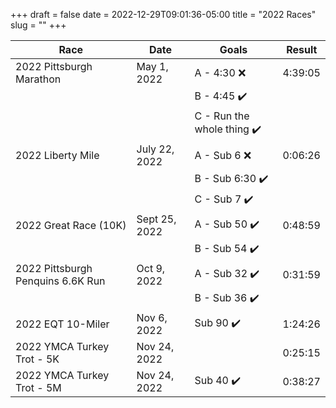 +++ 
draft = false
date = 2022-12-29T09:01:36-05:00
title = "2022 Races"
slug = "" 
+++

| Race                              | Date          | Goals                     | Result  |
|-----------------------------------|---------------|---------------------------|---------|
| 2022 Pittsburgh Marathon          | May 1, 2022   | A - 4:30 ❌               | 4:39:05 | 
|                                   |               | B - 4:45 ✔️                |         |
|                                   |               | C - Run the whole thing ✔️ |         |
| 2022 Liberty Mile                 | July 22, 2022 | A - Sub 6 ❌              | 0:06:26 |
|                                   |               | B - Sub 6:30 ✔️            |         |
|                                   |               | C - Sub 7 ✔️               |         |
| 2022 Great Race (10K)             | Sept 25, 2022 | A - Sub 50 ✔️               | 0:48:59 |
|                                   |               | B - Sub 54 ✔️               |         |
| 2022 Pittsburgh Penquins 6.6K Run | Oct 9, 2022   | A - Sub 32 ✔️               | 0:31:59 |
|                                   |               | B - Sub 36 ✔️               |         |
| 2022 EQT 10-Miler                 | Nov 6, 2022   | Sub 90 ✔️                   | 1:24:26 |
| 2022 YMCA Turkey Trot - 5K        | Nov 24, 2022  |                            | 0:25:15 |
| 2022 YMCA Turkey Trot - 5M        | Nov 24, 2022  | Sub 40 ✔️                   | 0:38:27 |
